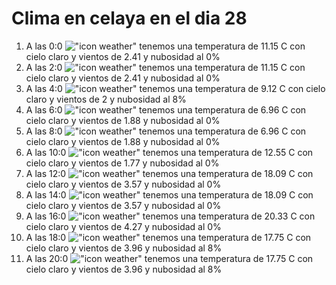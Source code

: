 # Clima en celaya en el dia 28

1. A las 0:0 !["icon weather"](http://openweathermap.org/img/w/01n.png) tenemos una temperatura de 11.15 C con cielo claro y  vientos de 2.41 y nubosidad al 0%
1. A las 2:0 !["icon weather"](http://openweathermap.org/img/w/01n.png) tenemos una temperatura de 11.15 C con cielo claro y  vientos de 2.41 y nubosidad al 0%
1. A las 4:0 !["icon weather"](http://openweathermap.org/img/w/02n.png) tenemos una temperatura de 9.12 C con cielo claro y  vientos de 2 y nubosidad al 8%
1. A las 6:0 !["icon weather"](http://openweathermap.org/img/w/01n.png) tenemos una temperatura de 6.96 C con cielo claro y  vientos de 1.88 y nubosidad al 0%
1. A las 8:0 !["icon weather"](http://openweathermap.org/img/w/01d.png) tenemos una temperatura de 6.96 C con cielo claro y  vientos de 1.88 y nubosidad al 0%
1. A las 10:0 !["icon weather"](http://openweathermap.org/img/w/01d.png) tenemos una temperatura de 12.55 C con cielo claro y  vientos de 1.77 y nubosidad al 0%
1. A las 12:0 !["icon weather"](http://openweathermap.org/img/w/01d.png) tenemos una temperatura de 18.09 C con cielo claro y  vientos de 3.57 y nubosidad al 0%
1. A las 14:0 !["icon weather"](http://openweathermap.org/img/w/01d.png) tenemos una temperatura de 18.09 C con cielo claro y  vientos de 3.57 y nubosidad al 0%
1. A las 16:0 !["icon weather"](http://openweathermap.org/img/w/01d.png) tenemos una temperatura de 20.33 C con cielo claro y  vientos de 4.27 y nubosidad al 0%
1. A las 18:0 !["icon weather"](http://openweathermap.org/img/w/02d.png) tenemos una temperatura de 17.75 C con cielo claro y  vientos de 3.96 y nubosidad al 8%
1. A las 20:0 !["icon weather"](http://openweathermap.org/img/w/02n.png) tenemos una temperatura de 17.75 C con cielo claro y  vientos de 3.96 y nubosidad al 8%
